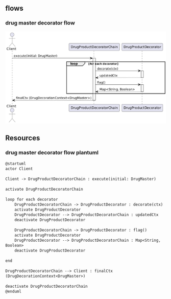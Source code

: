 ## flows
### drug master decorator flow
![drug-decorator-flow.png](../assets/drug-decorator-flow.png)


## Resources
### drug master decorator flow plantuml
```plantuml
@startuml
actor Client

Client -> DrugProductDecoratorChain : execute(initial: DrugMaster)

activate DrugProductDecoratorChain

loop for each decorator
    DrugProductDecoratorChain -> DrugProductDecorator : decorate(ctx)
    activate DrugProductDecorator
    DrugProductDecorator --> DrugProductDecoratorChain : updatedCtx
    deactivate DrugProductDecorator

    DrugProductDecoratorChain -> DrugProductDecorator : flag()
    activate DrugProductDecorator
    DrugProductDecorator --> DrugProductDecoratorChain : Map<String, Boolean>
    deactivate DrugProductDecorator

end

DrugProductDecoratorChain --> Client : finalCtx (DrugDecorationContext<DrugMaster>)

deactivate DrugProductDecoratorChain
@enduml

```
